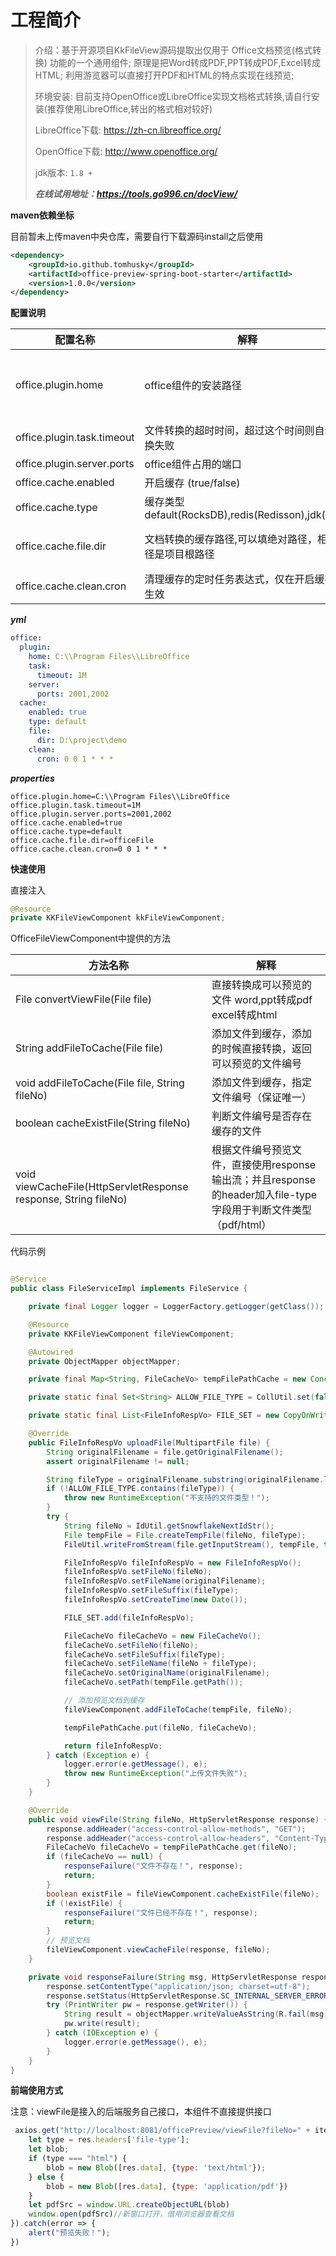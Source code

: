 # 工程简介

> 介绍：基于开源项目KkFileView源码提取出仅用于 Office文档预览(格式转换) 功能的一个通用组件; 原理是把Word转成PDF,PPT转成PDF,Excel转成HTML;
> 利用游览器可以直接打开PDF和HTML的特点实现在线预览;
>
> 环境安装: 目前支持OpenOffice或LibreOffice实现文档格式转换,请自行安装(推荐使用LibreOffice,转出的格式相对较好)
>
> LibreOffice下载:  https://zh-cn.libreoffice.org/
>
> OpenOffice下载: http://www.openoffice.org/
>
> jdk版本: `1.8 +`
>
>
> ***在线试用地址：https://tools.go996.cn/docView/***

**maven依赖坐标**

目前暂未上传maven中央仓库，需要自行下载源码install之后使用

```xml
<dependency>
    <groupId>io.github.tomhusky</groupId>
    <artifactId>office-preview-spring-boot-starter</artifactId>
    <version>1.0.0</version>
</dependency>
```

**配置说明**

| 配置名称  | 解释  | 默认值|
| ------------ | ------------ | ------------ |
| office.plugin.home  | office组件的安装路径 | 默认为LibreOffice / OpenOffice的安装位置 |
| office.plugin.task.timeout  | 文件转换的超时时间，超过这个时间则自动转换失败 |  5m |
| office.plugin.server.ports  |  office组件占用的端口 | 2001,2002 |
| office.cache.enabled | 开启缓存 (true/false) | true |
| office.cache.type  |  缓存类型 default(RocksDB),redis(Redisson),jdk(Map) | default |
| office.cache.file.dir |  文档转换的缓存路径,可以填绝对路径，相对路径是项目根路径 | 相对路径office-file文件夹 |
| office.cache.clean.cron | 清理缓存的定时任务表达式，仅在开启缓存时生效 | 0 0 1 * * * |

***yml***

```yml
office:
  plugin:
    home: C:\\Program Files\\LibreOffice
    task:
      timeout: 1M
    server:
      ports: 2001,2002
  cache:
    enabled: true
    type: default
    file:
      dir: D:\project\demo
    clean:
      cron: 0 0 1 * * *
```

***properties***

```properties
office.plugin.home=C:\\Program Files\\LibreOffice
office.plugin.task.timeout=1M
office.plugin.server.ports=2001,2002
office.cache.enabled=true
office.cache.type=default
office.cache.file.dir=officeFile
office.cache.clean.cron=0 0 1 * * *
```

**快速使用**

直接注入

```java
@Resource
private KKFileViewComponent kkFileViewComponent;
```

OfficeFileViewComponent中提供的方法

| 方法名称  | 解释  |
| ------------ | ------------ |
| File convertViewFile(File file)  | 直接转换成可以预览的文件 word,ppt转成pdf excel转成html|
| String addFileToCache(File file)   | 添加文件到缓存，添加的时候直接转换，返回可以预览的文件编号 | 
| void addFileToCache(File file, String fileNo)  |  添加文件到缓存，指定文件编号（保证唯一） | 
| boolean cacheExistFile(String fileNo) | 判断文件编号是否存在缓存的文件 |
| void viewCacheFile(HttpServletResponse response, String fileNo)  |  根据文件编号预览文件，直接使用response输出流；并且response的header加入file-type字段用于判断文件类型（pdf/html）|

代码示例

```java

@Service
public class FileServiceImpl implements FileService {

    private final Logger logger = LoggerFactory.getLogger(getClass());

    @Resource
    private KKFileViewComponent fileViewComponent;

    @Autowired
    private ObjectMapper objectMapper;

    private final Map<String, FileCacheVo> tempFilePathCache = new ConcurrentHashMap<>();

    private static final Set<String> ALLOW_FILE_TYPE = CollUtil.set(false, ".doc", ".docx", ".pdf", ".xlsx", ".xls", ".pptx", ".ppt");

    private static final List<FileInfoRespVo> FILE_SET = new CopyOnWriteArrayList<>();

    @Override
    public FileInfoRespVo uploadFile(MultipartFile file) {
        String originalFilename = file.getOriginalFilename();
        assert originalFilename != null;

        String fileType = originalFilename.substring(originalFilename.lastIndexOf('.'));
        if (!ALLOW_FILE_TYPE.contains(fileType)) {
            throw new RuntimeException("不支持的文件类型！");
        }
        try {
            String fileNo = IdUtil.getSnowflakeNextIdStr();
            File tempFile = File.createTempFile(fileNo, fileType);
            FileUtil.writeFromStream(file.getInputStream(), tempFile, true);

            FileInfoRespVo fileInfoRespVo = new FileInfoRespVo();
            fileInfoRespVo.setFileNo(fileNo);
            fileInfoRespVo.setFileName(originalFilename);
            fileInfoRespVo.setFileSuffix(fileType);
            fileInfoRespVo.setCreateTime(new Date());

            FILE_SET.add(fileInfoRespVo);

            FileCacheVo fileCacheVo = new FileCacheVo();
            fileCacheVo.setFileNo(fileNo);
            fileCacheVo.setFileSuffix(fileType);
            fileCacheVo.setFileName(fileNo + fileType);
            fileCacheVo.setOriginalName(originalFilename);
            fileCacheVo.setPath(tempFile.getPath());

            // 添加预览文档到缓存
            fileViewComponent.addFileToCache(tempFile, fileNo);

            tempFilePathCache.put(fileNo, fileCacheVo);

            return fileInfoRespVo;
        } catch (Exception e) {
            logger.error(e.getMessage(), e);
            throw new RuntimeException("上传文件失败");
        }
    }

    @Override
    public void viewFile(String fileNo, HttpServletResponse response) {
        response.addHeader("access-control-allow-methods", "GET");
        response.addHeader("access-control-allow-headers", "Content-Type");
        FileCacheVo fileCacheVo = tempFilePathCache.get(fileNo);
        if (fileCacheVo == null) {
            responseFailure("文件不存在！", response);
            return;
        }
        boolean existFile = fileViewComponent.cacheExistFile(fileNo);
        if (!existFile) {
            responseFailure("文件已经不存在！", response);
            return;
        }
        // 预览文档
        fileViewComponent.viewCacheFile(response, fileNo);
    }

    private void responseFailure(String msg, HttpServletResponse response) {
        response.setContentType("application/json; charset=utf-8");
        response.setStatus(HttpServletResponse.SC_INTERNAL_SERVER_ERROR);
        try (PrintWriter pw = response.getWriter()) {
            String result = objectMapper.writeValueAsString(R.fail(msg));
            pw.write(result);
        } catch (IOException e) {
            logger.error(e.getMessage(), e);
        }
    }
}
```

**前端使用方式**

注意：viewFile是接入的后端服务自己接口，本组件不直接提供接口

```javascript
 axios.get("http://localhost:8081/officePreview/viewFile?fileNo=" + item.fileNo, {responseType: "blob"}).then(res => {
    let type = res.headers['file-type'];
    let blob;
    if (type === "html") {
        blob = new Blob([res.data], {type: 'text/html'});
    } else {
        blob = new Blob([res.data], {type: 'application/pdf'})
    }
    let pdfSrc = window.URL.createObjectURL(blob)
    window.open(pdfSrc)//新窗口打开，借用浏览器查看文档
}).catch(error => {
    alert("预览失败！");
})
```
